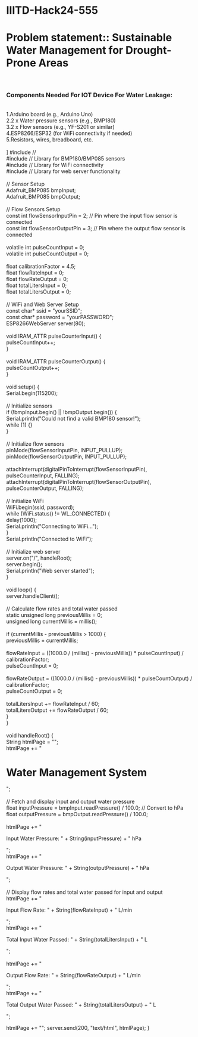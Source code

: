 # IIITD-Hack24-555<br>
<h1>Problem statement:: Sustainable Water Management for Drought-Prone Areas</h1><br>
<h3>Components Needed For IOT Device For Water Leakage:</h3><br>
1.Arduino board (e.g., Arduino Uno)<br>
2.2 x Water pressure sensors (e.g., BMP180)<br>
3.2 x Flow sensors (e.g., YF-S201 or similar)<br>
4.ESP8266/ESP32 (for WiFi connectivity if needed)<br>
5.Resistors, wires, breadboard, etc.<br>
<br>]
#include <Wire.h> //<br>
#include <Adafruit_BMP085.h>  // Library for BMP180/BMP085 sensors<br>
#include <ESP8266WiFi.h>      // Library for WiFi connectivity<br>
#include <ESP8266WebServer.h> // Library for web server functionality<br>
<br>
// Sensor Setup<br>
Adafruit_BMP085 bmpInput;<br>
Adafruit_BMP085 bmpOutput;<br>
<br>
// Flow Sensors Setup<br>
const int flowSensorInputPin = 2; // Pin where the input flow sensor is connected<br>
const int flowSensorOutputPin = 3; // Pin where the output flow sensor is connected<br>
<br>
volatile int pulseCountInput = 0;<br>
volatile int pulseCountOutput = 0;<br>
<br>
float calibrationFactor = 4.5;<br>
float flowRateInput = 0;<br>
float flowRateOutput = 0;<br>
float totalLitersInput = 0;<br>
float totalLitersOutput = 0;<br>
<br>
// WiFi and Web Server Setup<br>
const char* ssid = "yourSSID";<br>
const char* password = "yourPASSWORD";<br>
ESP8266WebServer server(80);<br>
<br>
void IRAM_ATTR pulseCounterInput() {<br>
  pulseCountInput++;<br>
}<br>
<br>
void IRAM_ATTR pulseCounterOutput() {<br>
  pulseCountOutput++;<br>
}<br>
<br>
void setup() {<br>
  Serial.begin(115200);<br>
<br>
  // Initialize sensors<br>
  if (!bmpInput.begin() || !bmpOutput.begin()) {<br>
    Serial.println("Could not find a valid BMP180 sensor!");<br>
    while (1) {}<br>
  }<br>
<br>
  // Initialize flow sensors<br>
  pinMode(flowSensorInputPin, INPUT_PULLUP);<br>
  pinMode(flowSensorOutputPin, INPUT_PULLUP);<br>
<br>
  attachInterrupt(digitalPinToInterrupt(flowSensorInputPin), pulseCounterInput, FALLING);<br>
  attachInterrupt(digitalPinToInterrupt(flowSensorOutputPin), pulseCounterOutput, FALLING);<br>
<br>
  // Initialize WiFi<br>
  WiFi.begin(ssid, password);<br>
  while (WiFi.status() != WL_CONNECTED) {<br>
    delay(1000);<br>
    Serial.println("Connecting to WiFi...");<br>
  }<br>
  Serial.println("Connected to WiFi");<br>
<br>
  // Initialize web server<br>
  server.on("/", handleRoot);<br>
  server.begin();<br>
  Serial.println("Web server started");<br>
}<br>
<br>
void loop() {<br>
  server.handleClient();<br>
<br>
  // Calculate flow rates and total water passed<br>
  static unsigned long previousMillis = 0;<br>
  unsigned long currentMillis = millis();<br>
<br>
  if (currentMillis - previousMillis > 1000) {<br>
    previousMillis = currentMillis;<br>
    <br>
    flowRateInput = ((1000.0 / (millis() - previousMillis)) * pulseCountInput) / calibrationFactor;<br>
    pulseCountInput = 0;<br>
    <br>
    flowRateOutput = ((1000.0 / (millis() - previousMillis)) * pulseCountOutput) / calibrationFactor;<br>
    pulseCountOutput = 0;<br>
<br>
    totalLitersInput += flowRateInput / 60;<br>
    totalLitersOutput += flowRateOutput / 60;<br>
  }<br>
}<br>
<br>
void handleRoot() {<br>
  String htmlPage = "<html><body>";<br>
  htmlPage += "<h1>Water Management System</h1>";<br>
  <br>
  // Fetch and display input and output water pressure<br>
  float inputPressure = bmpInput.readPressure() / 100.0; // Convert to hPa<br>
  float outputPressure = bmpOutput.readPressure() / 100.0;<br>
  <br>
  htmlPage += "<p>Input Water Pressure: " + String(inputPressure) + " hPa</p>";<br>
  htmlPage += "<p>Output Water Pressure: " + String(outputPressure) + " hPa</p>";<br>
  <br>
  // Display flow rates and total water passed for input and output<br>
  htmlPage += "<p>Input Flow Rate: " + String(flowRateInput) + " L/min</p>";<br>
  htmlPage += "<p>Total Input Water Passed: " + String(totalLitersInput) + " L</p>";<br>
<br>
  htmlPage += "<p>Output Flow Rate: " + String(flowRateOutput) + " L/min</p>";<br>
  htmlPage += "<p>Total Output Water Passed: " + String(totalLitersOutput) + " L</p>";<br>
  
  htmlPage += "</body></html>";
  server.send(200, "text/html", htmlPage);
}

